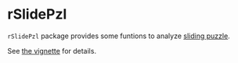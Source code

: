 
<!-- README.md is generated from README.Rmd. Please edit that file -->

# rSlidePzl

`rSlidePzl` package provides some funtions to analyze [sliding
puzzle](https://en.wikipedia.org/wiki/Sliding_puzzle).

See [the
vignette](http://htmlpreview.github.io/?https://github.com/shigono/rSlidePzl/blob/master/doc/Vignette.html)
for details.
